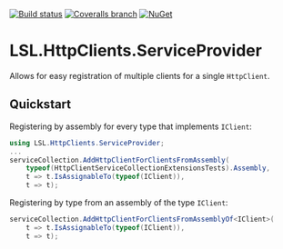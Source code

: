 [![Build status](https://img.shields.io/appveyor/ci/alunacjones/lsl-httpclient-serviceprovider.svg)](https://ci.appveyor.com/project/alunacjones/lsl-httpclient-serviceprovider)
[![Coveralls branch](https://img.shields.io/coverallsCoverage/github/alunacjones/LSL.HttpClients.ServiceProvider)](https://coveralls.io/github/alunacjones/LSL.HttpClients.ServiceProvider)
[![NuGet](https://img.shields.io/nuget/v/LSL.HttpClients.ServiceProvider.svg)](https://www.nuget.org/packages/LSL.HttpClients.ServiceProvider/)

# LSL.HttpClients.ServiceProvider

Allows for easy registration of multiple clients for a single `HttpClient`.

## Quickstart

Registering by assembly for every type that implements `IClient`:

```csharp
using LSL.HttpClients.ServiceProvider;
...
serviceCollection.AddHttpClientForClientsFromAssembly(
    typeof(HttpClientServiceCollectionExtensionsTests).Assembly,
    t => t.IsAssignableTo(typeof(IClient)),
    t => t);
```

Registering by type from an assembly of the type `IClient`:

```csharp
serviceCollection.AddHttpClientForClientsFromAssemblyOf<IClient>(
    t => t.IsAssignableTo(typeof(IClient)),
    t => t);
```
